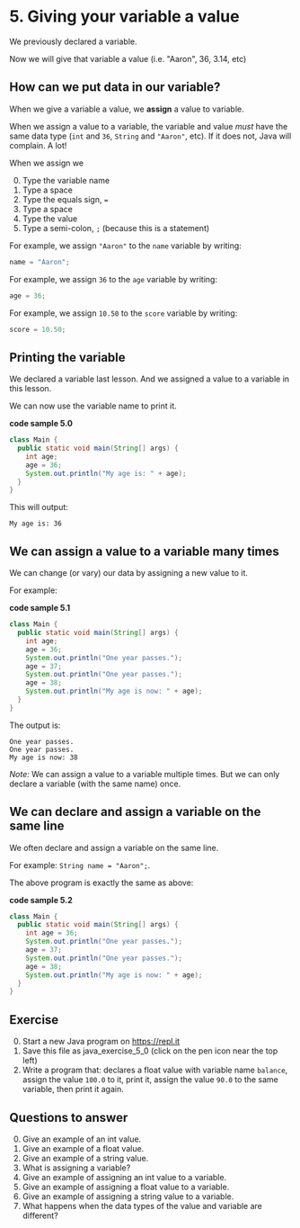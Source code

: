 # 5. Giving your variable a value

We previously declared a variable.

Now we will give that variable a value (i.e. "Aaron", 36, 3.14, etc)

## How can we put data in our variable?

When we give a variable a value, we **assign** a value to variable. 

When we assign a value to a variable, the variable and value *must* have the same data type (`int` and `36`, `String` and `"Aaron"`, etc). If it does not, Java will complain. A lot!

When we assign we

0. Type the variable name
0. Type a space
9. Type the equals sign, `=`
0. Type a space
0. Type the value
0. Type a semi-colon, `;` (because this is a statement)

For example, we assign `"Aaron"` to the `name` variable by writing:

```java
name = "Aaron";
```

For example, we assign `36` to the `age` variable by writing:

```java
age = 36;
````

For example, we assign `10.50` to the `score` variable by writing:

```java
score = 10.50;
````

## Printing the variable

We declared a variable last lesson. And we assigned a value to a variable in this lesson. 

We can now use the variable name to print it.

**code sample 5.0**
```java
class Main {
  public static void main(String[] args) {
    int age;
    age = 36;
    System.out.println("My age is: " + age);
  }
}
```

This will output:

```
My age is: 36
```

## We can assign a value to a variable many times

We can change (or vary) our data by assigning a new value to it.

For example:

**code sample 5.1**
```java
class Main {
  public static void main(String[] args) {
    int age;
    age = 36;
    System.out.println("One year passes.");
    age = 37;
    System.out.println("One year passes.");
    age = 38;
    System.out.println("My age is now: " + age);
  }
}
```

The output is:

```
One year passes.
One year passes.
My age is now: 38
```

*Note:* We can assign a value to a variable multiple times. But we can only declare a variable (with the same name) once.

## We can declare and assign a variable on the same line

We often declare and assign a variable on the same line.

For example: `String name = "Aaron";`.

The above program is exactly the same as above:

**code sample 5.2**
```java
class Main {
  public static void main(String[] args) {
    int age = 36;
    System.out.println("One year passes.");
    age = 37;
    System.out.println("One year passes.");
    age = 38;
    System.out.println("My age is now: " + age);
  }
}
```

## Exercise

0. Start a new Java program on https://repl.it
0. Save this file as java_exercise_5_0 (click on the pen icon near the top left)
0. Write a program that: declares a float value with variable name `balance`, assign the value `100.0` to it, print it, assign the value `90.0` to the same variable, then print it again.

## Questions to answer

0. Give an example of an int value.
0. Give an example of a float value.
0. Give an example of a string value.
0. What is assigning a variable?
0. Give an example of assigning an int value to a variable.
0. Give an example of assigning a float value to a variable.
0. Give an example of assigning a string value to a variable.
0. What happens when the data types of the value and variable are different?
